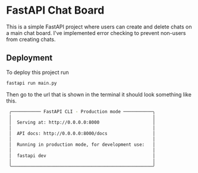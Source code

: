 
# FastAPI Chat Board

This is a simple FastAPI project where users can create and delete chats on a main chat board. I've implemented error checking to prevent non-users from creating chats. 


## Deployment

To deploy this project run

```bash
fastapi run main.py
```
Then go to the url that is shown in the terminal it should look something like this. 

```bash
 ╭─────────── FastAPI CLI - Production mode ───────────╮                                                 
 │                                                     │                                                 
 │  Serving at: http://0.0.0.0:8000                    │                                                 
 │                                                     │                                                 
 │  API docs: http://0.0.0.0:8000/docs                 │                                                 
 │                                                     │                                                 
 │  Running in production mode, for development use:   │                                                 
 │                                                     │                                                 
 │  fastapi dev                                        │                                                 
 │                                                     │                                                 
 ╰─────────────────────────────────────────────────────╯                                                 
```

